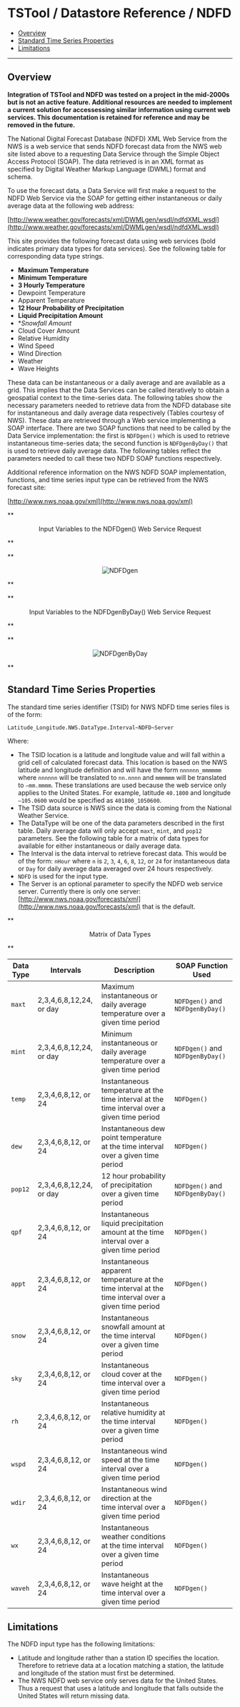# TSTool / Datastore Reference / NDFD #

* [Overview](#overview)
* [Standard Time Series Properties](#standard-time-series-properties)
* [Limitations](#limitations)

--------------

## Overview ##

**Integration of TSTool and NDFD was tested on a project in the mid-2000s but is not an active feature.
Additional resources are needed to implement a current solution for accessessing similar information
using current web services.
This documentation is retained for reference and may be removed in the future.**

The National Digital Forecast Database (NDFD) XML Web Service from the NWS is a web service that sends
NDFD forecast data from the NWS web site listed above to a requesting
Data Service through the Simple Object Access Protocol (SOAP).
The data retrieved is in an XML format as specified by Digital Weather Markup Language (DWML) format and schema.

To use the forecast data, a Data Service will first make a request to the NDFD Web Service
via the SOAP for getting either instantaneous or daily average data at the following web address:

[http://www.weather.gov/forecasts/xml/DWMLgen/wsdl/ndfdXML.wsdl](http://www.weather.gov/forecasts/xml/DWMLgen/wsdl/ndfdXML.wsdl)

This site provides the following forecast data using web services (bold indicates primary data types for data services).
See the following table for corresponding data type strings.

* **Maximum Temperature**
* **Minimum Temperature**
* **3 Hourly Temperature**
* Dewpoint Temperature
* Apparent Temperature
* **12 Hour Probability of Precipitation**
* **Liquid Precipitation Amount**
* **Snowfall Amount*
* Cloud Cover Amount
* Relative Humidity
* Wind Speed
* Wind Direction
* Weather
* Wave Heights

These data can be instantaneous or a daily average and are available as a grid.
This implies that the Data Services can be called iteratively to obtain a geospatial context to the time-series data.
The following tables show the necessary parameters needed to retrieve data from the
NDFD database site for instantaneous and daily average data respectively (Tables courtesy of NWS).
These data are retrieved through a Web service implementing a SOAP interface.
There are two SOAP functions that need to be called by the Data Service implementation:
the first is `NDFDgen()` which is used to retrieve instantaneous time-series data;
the second function is `NDFDgenByDay()` that is used to retrieve daily average data.
The following tables reflect the parameters needed to call these two NDFD SOAP functions respectively.

Additional reference information on the NWS NDFD SOAP implementation, functions, and time series input type can be retrieved from the NWS forecast site:

[http://www.nws.noaa.gov/xml](http://www.nws.noaa.gov/xml)

**<p style="text-align: center;">
Input Variables to the NDFDgen() Web Service Request
</p>**

**<p style="text-align: center;">
![NDFDgen](NDFDgen.png)
</p>**

**<p style="text-align: center;">
Input Variables to the NDFDgenByDay() Web Service Request
</p>**

**<p style="text-align: center;">
![NDFDgenByDay](NDFDgenByDay.png)
</p>**

## Standard Time Series Properties ##

The standard time series identifier (TSID) for NWS NDFD time series files is of the form:

```
Latitude_Longitude.NWS.DataType.Interval~NDFD~Server
```

Where:

*   The TSID location is a latitude and longitude value and will fall within a grid cell of calculated forecast data.
    This location is based on the NWS latitude and longitude definition and will have the
    form `nnnnnn_mmmmmm` where `nnnnnn` will be translated to `nn.nnnn` and `mmmmmm` will be translated to `–mm.mmmm`.
    These translations are used because the web service only applies to the United States.
    For example, latitude `40.1800` and longitude `–105.0600` would be specified as `401800_1050600`.
*   The TSID data source is NWS since the data is coming from the National Weather Service.
*   The DataType will be one of the data parameters described in the first table.
    Daily average data will only accept `maxt`, `mint`, and `pop12` parameters.
    See the following table for a matrix of data types for available for either instantaneous or daily average data.
*   The Interval is the data interval to retrieve forecast data.
    This would be of the form: `nHour` where `n` is `2`, `3`, `4`, `6`, `8`, `12`, or `24` for instantaneous data or
    `Day` for daily average data averaged over 24 hours respectively.
*   `NDFD` is used for the input type.
*   The Server is an optional parameter to specify the NDFD web service server.
    Currently there is only one server: [http://www.nws.noaa.gov/forecasts/xml](http://www.nws.noaa.gov/forecasts/xml) that is the default.

**<p style="text-align: center;">
Matrix of Data Types
</p>**

| **Data Type** | **Intervals** | **Description** | **SOAP Function Used** |
| ------------- | ------------- | --------------- | ---------------------- |
| `maxt` | 2,3,4,6,8,12,24, or day | Maximum instantaneous or daily average temperature over a given time period | `NDFDgen()` and `NDFDgenByDay()` |
| `mint` | 2,3,4,6,8,12,24, or day | Minimum instantaneous or daily average temperature over a given time period | `NDFDgen()` and `NDFDgenByDay()` |
| `temp` | 2,3,4,6,8,12, or 24 | Instantaneous temperature at the time interval at the time interval over a given time period | `NDFDgen()` |
| `dew` | 2,3,4,6,8,12, or 24 | Instantaneous dew point temperature at the time interval over a given time period | `NDFDgen()` |
| `pop12` | 2,3,4,6,8,12,24, or day | 12 hour probability of precipitation over a given time period | `NDFDgen()` and `NDFDgenByDay()` |
| `qpf` | 2,3,4,6,8,12, or 24 | Instantaneous liquid precipitation amount at the time interval over a given time period | `NDFDgen()` |
| `appt` | 2,3,4,6,8,12, or 24 | Instantaneous apparent temperature at the time interval at the time interval over a given time period | `NDFDgen()` |
| `snow` | 2,3,4,6,8,12, or 24 | Instantaneous snowfall amount at the time interval over a given time period | `NDFDgen()` |
| `sky` | 2,3,4,6,8,12, or 24 | Instantaneous cloud cover at the time interval over a given time period | `NDFDgen()` |
| `rh` | 2,3,4,6,8,12, or 24 | Instantaneous relative humidity at the time interval over a given time period | `NDFDgen()` |
| `wspd` | 2,3,4,6,8,12, or 24 | Instantaneous wind speed at the time interval over a given time period | `NDFDgen()` |
| `wdir` | 2,3,4,6,8,12, or 24 | Instantaneous wind direction at the time interval over a given time period | `NDFDgen()` |
| `wx` | 2,3,4,6,8,12, or 24 | Instantaneous weather conditions at the time interval over a given time period | `NDFDgen()` |
| `waveh` | 2,3,4,6,8,12, or 24 | Instantaneous wave height at the time interval over a given time period | `NDFDgen()` |

## Limitations ##

The NDFD input type has the following limitations:

*   Latitude and longitude rather than a station ID specifies the location.
    Therefore to retrieve data at a location matching a station, the latitude and longitude of the station must first be determined.
*   The NWS NDFD web service only serves data for the United States.
    Thus a request that uses a latitude and longitude that falls outside the United States will return missing data.
